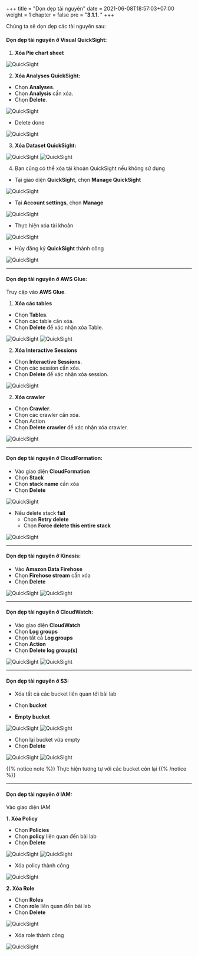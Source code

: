 +++
title = "Dọn dẹp tài nguyên"
date = 2021-06-08T18:57:03+07:00
weight = 1
chapter = false
pre = "<b>3.1.1. </b>"
+++

Chúng ta sẽ dọn dẹp các tài nguyên sau:

#### **Dọn dẹp tài nguyên ở Visual QuickSight**:

1.  **Xóa Pie chart sheet**

![QuickSight](/images/7/delete_piechart.png?width=90pc)

2. **Xóa Analyses QuickSight:**

- Chọn **Analyses**.
- Chọn **Analysis** cần xóa.
- Chọn **Delete**.

![QuickSight](/images/7/delete_qs_ana.png?width=90pc)

- Delete done

![QuickSight](/images/7/delete_done.png?width=90pc)

3. **Xóa Dataset QuickSight:**

![QuickSight](/images/7/delete_dataset.png?width=90pc)
![QuickSight](/images/7/delete_cf_dataset.png?width=90pc)

4. Bạn cũng có thể xóa tài khoản QuickSight nếu không sử dụng

- Tại giao diện **QuickSight**, chọn **Manage QuickSight**

![QuickSight](/images/6/6.2/manage_quicksight.png?width=90pc)

- Tại **Account settings**, chọn **Manage**

![QuickSight](/images/7/delete_qs_acc.png?width=90pc)

- Thực hiện xóa tài khoản

![QuickSight](/images/7/delete_acc_form.png?width=90pc)

- Hủy đăng ký **QuickSight** thành công

![QuickSight](/images/7/delete_success.png?width=90pc)

---

#### **Dọn dẹp tài nguyên ở AWS Glue**:

Truy cập vào **AWS Glue**.

1. **Xóa các tables**

- Chọn **Tables**.
- Chọn các table cần xóa.
- Chọn **Delete** để xác nhận xóa Table.

![QuickSight](/images/7/delete_tables.png?width=90pc)
![QuickSight](/images/7/cf_delete_table.png?width=90pc)

2. **Xóa Interactive Sessions**

- Chọn **Interactive Sessions**.
- Chọn các session cần xóa.
- Chọn **Delete** để xác nhận xóa session.

![QuickSight](/images/7/delete_session.png?width=90pc)

2. **Xóa crawler**

- Chọn **Crawler**.
- Chọn các crawler cần xóa.
- Chọn Action
- Chọn **Delete crawler** để xác nhận xóa crawler.

![QuickSight](/images/7/delete_cwl.png?width=90pc)

---

#### **Dọn dẹp tài nguyên ở CloudFormation**:

- Vào giao diện **CloudFormation**
- Chọn **Stack**
- Chọn **stack name** cần xóa
- Chọn **Delete**

![QuickSight](/images/7/delete_cloudform.png?width=90pc)

- Nếu delete stack **fail**
  - Chọn **Retry delete**
  - Chọn **Force delete this entire stack**

![QuickSight](/images/7/force_delete_stack.png?width=90pc)

---

#### **Dọn dẹp tài nguyên ở Kinesis**:

- Vào **Amazon Data Firehose**
- Chọn **Firehose stream** cần xóa
- Chọn **Delete**

![QuickSight](/images/7/delete_firehose.png?width=90pc)
![QuickSight](/images/7/cf_delete_firehose.png?width=90pc)

---

#### **Dọn dẹp tài nguyên ở CloudWatch**:

- Vào giao diện **CloudWatch**
- Chọn **Log groups**
- Chọn tất cả **Log groups**
- Chọn **Action**
- Chọn **Delete log group(s)**

![QuickSight](/images/7/delete_logs.png?width=90pc)
![QuickSight](/images/7/cf_delete_logs.png?width=90pc)

---

#### **Dọn dẹp tài nguyên ở S3**:

- Xóa tất cả các bucket liên quan tới bài lab

- Chọn **bucket**
- **Empty bucket**

![QuickSight](/images/7/empty__bucket.png?width=90pc)
![QuickSight](/images/7/cf_empty_s3.png?width=90pc)

- Chọn lại bucket vừa empty
- Chọn **Delete**

![QuickSight](/images/7/delete_s3_bucket.png?width=90pc)
![QuickSight](/images/7/cf_delete_bucket.png?width=90pc)

{{% notice note %}}
Thực hiện tương tự với các bucket còn lại
{{% /notice %}}

---

#### **Dọn dẹp tài nguyên ở IAM**:

Vào giao diện IAM

**1. Xóa Policy**

- Chọn **Policies**
- Chọn **policy** liên quan đến bài lab
- Chọn **Delete**

![QuickSight](/images/7/delete_policy.png?width=90pc)
![QuickSight](/images/7/cf_delete_policy.png?width=90pc)

- Xóa policy thành công

![QuickSight](/images/7/delete_policy_success.png?width=90pc)

**2. Xóa Role**

- Chọn **Roles**
- Chọn **role** liên quan đến bài lab
- Chọn **Delete**

![QuickSight](/images/7/delete_role.png?width=90pc)

- Xóa role thành công

![QuickSight](/images/7/delete_role_success.png?width=90pc)
